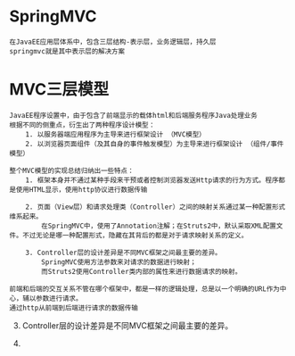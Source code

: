 # SpringMVC
	在JavaEE应用层体系中，包含三层结构-表示层，业务逻辑层，持久层
	springmvc就是其中表示层的解决方案

# MVC三层模型
	JavaEE程序设置中，由于包含了前端显示的载体html和后端服务程序Java处理业务
	根据不同的侧重点，衍生出了两种程序设计模型：
		1. 以服务器端应用程序为主导来进行框架设计 （MVC模型）
		2. 以浏览器页面组件（及其自身的事件触发模型）为主导来进行框架设计 （组件/事件模型）

	整个MVC模型的实现总结归纳出一些特点：
		1. 框架本身并不通过某种手段来干预或者控制浏览器发送Http请求的行为方式。程序都是使用HTML显示，使用http协议进行数据传输

		2. 页面（View层）和请求处理类（Controller）之间的映射关系通过某一种配置形式维系起来。
			在SpringMVC中，使用了Annotation注解；在Struts2中，默认采取XML配置文件。不过无论是哪一种配置形式，隐藏在其背后的都是对于请求映射关系的定义。 

		3. Controller层的设计差异是不同MVC框架之间最主要的差异。 
			SpringMVC使用方法参数来对请求的数据进行映射；
			而Struts2使用Controller类内部的属性来进行数据请求的映射。
	
	前端和后端的交互关系不管在哪个框架中，都是一样的逻辑处理，总是以一个明确的URL作为中心，辅以参数进行请求。
	通过http从前端到后端进行请求的数据传输
	
		
3. Controller层的设计差异是不同MVC框架之间最主要的差异。 

4. 






